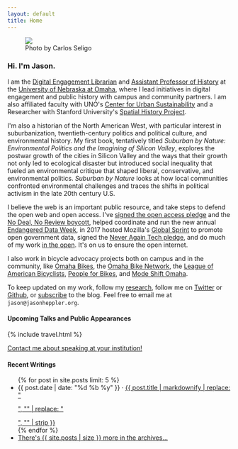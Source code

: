 ```yaml
---
layout: default
title: Home
---
```


<div class="about-intro">
    <figure>
        <img src="/assets/images/atxpo_2016-3703_1024.jpg"/>
        <figcaption>Photo by Carlos Seligo</figcaption>
    </figure>
</div>

### Hi. I'm Jason.

I am the [Digital Engagement Librarian](http://www.unomaha.edu/criss-library/about-us/staff-directory/jason-heppler.php) and [Assistant Professor of History](http://www.unomaha.edu/college-of-arts-and-sciences/history/) at the [University of Nebraska at Omaha](http://unomaha.edu), where I lead initiatives in digital engagement and public history with campus and community partners. I am also affiliated faculty with UNO's [Center for Urban Sustainability](https://www.unomaha.edu/sustainability/center-for-urban-sustainability/index.php) and a Researcher with Stanford University's [Spatial History Project](http://spatialhistory.stanford.edu).

I'm also a historian of the North American West, with particular interest in suburbanization, twentieth-century politics and political culture, and environmental history. My first book, tentatively titled *Suburban by Nature: Environmental Politics and the Imagining of Silicon Valley*, explores the postwar growth of the cities in Silicon Valley and the ways that their growth not only led to ecological disaster but introduced social inequality that fueled an environmental critique that shaped liberal, conservative, and environmental politics. *Suburban by Nature* looks at how local communities confronted environmental challenges and traces the shifts in political activism in the late 20th century U.S.

I believe the web is an important public resource, and take steps to defend the open web and open access. I've [signed the open access pledge](http://www.openaccesspledge.com/?page_id=2) and the [No Deal, No Review boycott](http://www.nodealnoreview.org/#statement), helped coordinate and run the new annual [Endangered Data Week](http://endangereddataweek.org), in 2017 hosted Mozilla's [Global Sprint](https://mozilla.github.io/global-sprint/) to promote open government data, signed the [Never Again Tech pledge](http://neveragain.tech/), and do much of my work [in the open](http://notebook.jasonheppler.org). It's on us to ensure the open internet.

I also work in bicycle advocacy projects both on campus and in the community, like [Omaha Bikes](https://omahabikes.org/), the [Omaha Bike Network](http://livewellomaha.org/), the [League of American Bicyclists](http://bikeleague.org/), [People for Bikes](http://peopleforbikes.org), and [Mode Shift Omaha](https://modeshiftomaha.org/).

To keep updated on my work, follow my [research](/research/), follow me on [Twitter](http://twitter.com/jaheppler) or [Github](http://github.com/hepplerj), or [subscribe](http://www.jasonheppler.org/feed.xml) to the blog. Feel free to email me at `jason@jasonheppler.org`.

#### Upcoming Talks and Public Appearances

{% include travel.html %}

[Contact me about speaking at your institution!](/speaking)

#### Recent Writings

<ul class="list-items">
  {% for post in site.posts limit: 5 %}
	<li><time datetime="{{ post.date }}">{{ post.date | date: "%d %b %y" }}</time> &middot; <a href="{{ post.url }}">{{ post.title | markdownify | replace: "<p>", "" | replace: "</p>", "" | strip }}</a></li>
  {% endfor %}
  	<li><a href="{{site.url}}/archives/">There's {{ site.posts | size }} more in the archives...</a></li>
</ul>

